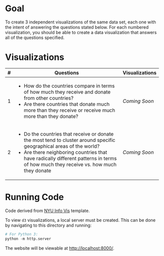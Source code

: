 # Goal
To create 3 independent visualizations of the same data set, each one with the intent of answering the questions stated below. For each numbered visualization, you should be able to create a data visualization that answers all of the questions specified.

# Visualizations
| # | Questions | Visualizations |
| - | - | - |
| 1 | <ul><li>How do the countries compare in terms of how much they receive and donate from other countries?</li><li>Are there countries that donate much more than they receive or receive much more than they donate?</li></ul> | *Coming Soon* |
| 2 | <ul><li>Do the countries that receive or donate the most tend to cluster around specific geographical areas of the world?</li><li>Are there neighboring countries that have radically different patterns in terms of how much they receive vs. how much they donate</li></ul> | *Coming Soon* |

# Running Code
Code derived from [NYU Info Vis](https://github.com/nyuvis/info-vis-project-template) template.

To view `d3` visualizations, a local server must be created. This can be done by navigating to this directory and running:
```python
# For Python 3:
python -m http.server
```
The website will be viewable at [http://localhost:8000/](http://localhost:8000/).
